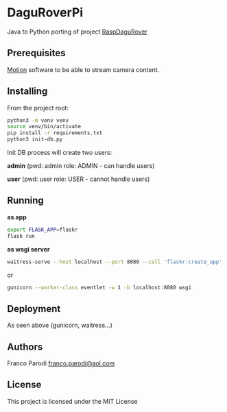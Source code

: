 # DaguRoverPi

Java to Python porting of project [RaspDaguRover](https://github.com/francoparodi/RaspiDaguRover) 

## Prerequisites
[Motion](https://motion-project.github.io/) software to be able to stream camera content. 

## Installing

From the project root:
```sh
python3 -m venv venv
source venv/bin/activate
pip install -r requirements.txt
python3 init-db.py
```
Init DB process will create two users:

**admin** (pwd: admin role: ADMIN - can handle users)

**user** (pwd: user role: USER - cannot handle users)

## Running

__as app__

```sh
export FLASK_APP=flaskr
flask run
```

__as wsgi server__

```sh
waitress-serve --host localhost --port 8080 --call 'flaskr:create_app'
```
or
```sh
gunicorn --worker-class eventlet -w 1 -b localhost:8080 wsgi
```

## Deployment

As seen above (gunicorn, waitress...)

## Authors 

Franco Parodi <franco.parodi@aol.com>

## License

This project is licensed under the MIT License